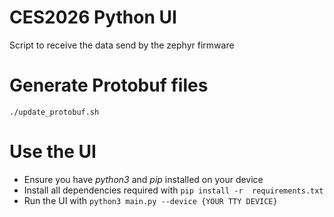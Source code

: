 # CES2026 Python UI
Script to receive the data send by the zephyr firmware

# Generate Protobuf files

```
./update_protobuf.sh
```


# Use the UI

- Ensure you have *python3* and *pip* installed on your device
- Install all dependencies required with `pip install -r  requirements.txt`
- Run the UI with `python3 main.py --device {YOUR TTY DEVICE}`
